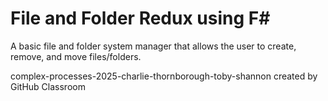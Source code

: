 # File and Folder Redux using F#
A basic file and folder system manager that allows the user to create, remove, and move files/folders.

complex-processes-2025-charlie-thornborough-toby-shannon created by GitHub Classroom
